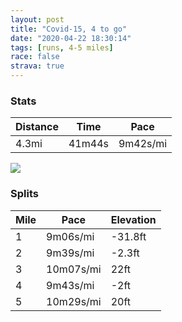 ```yaml
---
layout: post
title: "Covid-15, 4 to go"
date: "2020-04-22 18:30:14"
tags: [runs, 4-5 miles]
race: false
strava: true
---
```


### Stats

| Distance | Time | Pace |
|----------|------|------|
|4.3mi|41m44s|9m42s/mi|

<img src='https://maps.googleapis.com/maps/api/staticmap?maptype=roadmap&path=enc:{iwwFdusbMKEcA}@cAa@DSMe@EIGGOUm@Sk@q@i@_@[c@]WQGkAbAe@n@CbACRUn@KdACLMRIVId@Oj@Wl@e@r@CJ@DCRSd@i@n@UROXc@d@El@IXIh@SV?HMJA`AMbAC?D?KCYSm@OE@OROh@KFIAYUMOMg@MYc@{@s@aAAKUWa@OQ[?GGM][IK?Em@o@wA{@SGMKSYqAs@g@SUQ[Ma@WWSi@s@UMCECIGIu@g@w@_@gAu@oDkBQQUIc@a@g@]g@S_@Ke@WgAw@a@UKAGBGHG?}@e@kASu@G@@MCe@?YE}@AWCQKQOwBqAg@e@c@g@i@[k@e@]UOYAIEEUGq@Aa@BSKUC?EWECA?EAAMAKGCGWKGE?MCGMGKMO][e@e@[SWuBiA[EQBICG_@Q_@?GSOm@Qm@Eu@WYYWScAaBs@Yc@IYIBIi@q@@ASGWYc@Kg@WG@CE@IA?@?EAOUOMSCMIKMc@WC?CMs@WGPBb@CVBVG^@ZCLCbALLF`@@l@ChAF`AD\?PDPD??UD_@Aw@C_@?o@KmAEoBFyAKeAVq@JGRC@FPINDAGJADDL@x@F@BTFFHLD~@Ff@Ih@Tn@PNF@FpAl@RBPFVP\^^PTDHHVLX^j@ZVZLZ`@TNDHPRNVZTPVf@XZHTRZj@j@^d@NTb@XPC@FVMD@NO?KHWV_@@KOMF[JULk@B_@A[@MT_@PQ@ITYDOFg@DK?EKQE??CVLDDACf@l@j@TECABDF\VFJPPNXFF?FFFNDAMBCGEPGB@JL^JNTh@JpA\^BVVLFFHTEF[@EHC@EEYFQ?YHQ@EFKDCNWBKLQ?KJMr@[AE@C\Qf@ERQHA@EZe@LGB@BKCSBA@BPBAGDABMTCFF^LVP\h@LJF?PJFCn@NRRP^TRJBJCNBf@j@RNNTNLD?DKX@b@TXR^\FLVJZ^XRVXBAPHd@FTRRHJJRJJ?JVh@b@j@^ZXBDNDxBvAv@\l@x@`@DNADDT\NNRLTD\Pd@b@PJh@b@\L\XTJ`@`@l@RPX\NLLHLDX\TLAVJx@?B@?`@HTVJHHTHDFTAPFNCPDDLn@p@HRZVFLFEL@^XdA|@f@TRFLJJR\\JFHPHIFAHFZ?LDHJn@BDZAFBBAYBQb@KH_@\QXWDI&key=AIzaSyC1MId7bFpkLXNAaYhBSTb8jLyiSqzbDtM&size=800x800&markers=color:yellow|label:S|40.75694,-73.99779&markers=color:green|label:F|40.75614999999998,-73.99703000000002'>

### Splits

| Mile | Pace | Elevation |
|------|------|-----------|
|1|9m06s/mi|-31.8ft|
|2|9m39s/mi|-2.3ft|
|3|10m07s/mi|22ft|
|4|9m43s/mi|-2ft|
|5|10m29s/mi|20ft|
